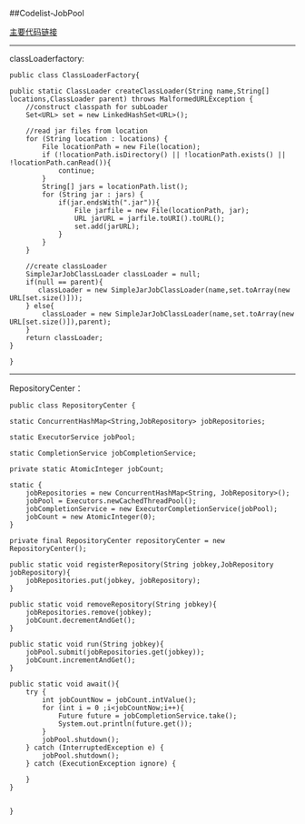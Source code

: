 ##Codelist-JobPool

[主要代码链接](https://github.com/fuluchii/JobPool/tree/master/src/main/java/me/fuluchii/jobpool)

----------------------

classLoaderfactory:

	public class ClassLoaderFactory{

    public static ClassLoader createClassLoader(String name,String[] locations,ClassLoader parent) throws MalformedURLException {
        //construct classpath for subLoader
        Set<URL> set = new LinkedHashSet<URL>();

        //read jar files from location
        for (String location : locations) {
            File locationPath = new File(location);
            if (!locationPath.isDirectory() || !locationPath.exists() || !locationPath.canRead()){
                continue;
            }
            String[] jars = locationPath.list();
            for (String jar : jars) {
                if(jar.endsWith(".jar")){
                    File jarfile = new File(locationPath, jar);
                    URL jarURL = jarfile.toURI().toURL();
                    set.add(jarURL);
                }
            }
        }

        //create classLoader
        SimpleJarJobClassLoader classLoader = null;
        if(null == parent){
           classLoader = new SimpleJarJobClassLoader(name,set.toArray(new URL[set.size()]));
        } else{
            classLoader = new SimpleJarJobClassLoader(name,set.toArray(new URL[set.size()]),parent);
        }
        return classLoader;
    }

	}

------------------
RepositoryCenter：

	public class RepositoryCenter {

    static ConcurrentHashMap<String,JobRepository> jobRepositories;

    static ExecutorService jobPool;

    static CompletionService jobCompletionService;

    private static AtomicInteger jobCount;

    static {
        jobRepositories = new ConcurrentHashMap<String, JobRepository>();
        jobPool = Executors.newCachedThreadPool();
        jobCompletionService = new ExecutorCompletionService(jobPool);
        jobCount = new AtomicInteger(0);
    }

    private final RepositoryCenter repositoryCenter = new RepositoryCenter();

    public static void registerRepository(String jobkey,JobRepository jobRepository){
        jobRepositories.put(jobkey, jobRepository);
    }

    public static void removeRepository(String jobkey){
        jobRepositories.remove(jobkey);
        jobCount.decrementAndGet();
    }

    public static void run(String jobkey){
        jobPool.submit(jobRepositories.get(jobkey));
        jobCount.incrementAndGet();
    }

    public static void await(){
        try {
            int jobCountNow = jobCount.intValue();
            for (int i = 0 ;i<jobCountNow;i++){
                Future future = jobCompletionService.take();
                System.out.println(future.get());
            }
            jobPool.shutdown();
        } catch (InterruptedException e) {
            jobPool.shutdown();
        } catch (ExecutionException ignore) {

        }
    }


	}